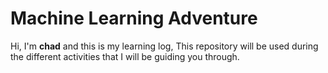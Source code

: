 # Machine Learning Adventure

Hi, I'm **chad** and this is my learning log, 
This repository will be used during the different activities that I will be guiding you through. 

